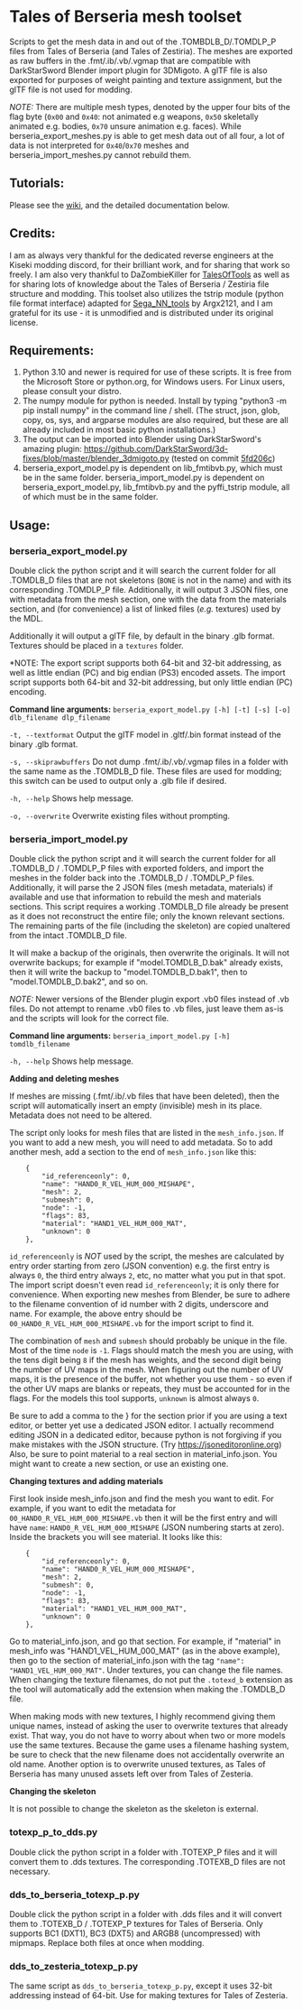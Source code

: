 # Tales of Berseria mesh toolset
Scripts to get the mesh data in and out of the .TOMBDLB_D/.TOMDLP_P files from Tales of Berseria (and Tales of Zestiria).  The meshes are exported as raw buffers in the .fmt/.ib/.vb/.vgmap that are compatible with DarkStarSword Blender import plugin for 3DMigoto.  A glTF file is also exported for purposes of weight painting and texture assignment, but the glTF file is not used for modding.

*NOTE:*  There are multiple mesh types, denoted by the upper four bits of the flag byte (`0x00` and `0x40`: not animated e.g weapons, `0x50` skeletally animated e.g. bodies, `0x70` unsure animation e.g. faces).  While berseria_export_meshes.py is able to get mesh data out of all four, a lot of data is not interpreted for `0x40`/`0x70` meshes and berseria_import_meshes.py cannot rebuild them.

## Tutorials:

Please see the [wiki](https://github.com/eArmada8/berseria_model_tool/wiki), and the detailed documentation below.

## Credits:
I am as always very thankful for the dedicated reverse engineers at the Kiseki modding discord, for their brilliant work, and for sharing that work so freely.  I am also very thankful to DaZombieKiller for [TalesOfTools](https://github.com/DaZombieKiller/TalesOfTools) as well as for sharing lots of knowledge about the Tales of Berseria / Zestiria file structure and modding.  This toolset also utilizes the tstrip module (python file format interface) adapted for [Sega_NN_tools](https://github.com/Argx2121/Sega_NN_tools/) by Argx2121, and I am grateful for its use - it is unmodified and is distributed under its original license.

## Requirements:
1. Python 3.10 and newer is required for use of these scripts.  It is free from the Microsoft Store or python.org, for Windows users.  For Linux users, please consult your distro.
2. The numpy module for python is needed.  Install by typing "python3 -m pip install numpy" in the command line / shell.  (The struct, json, glob, copy, os, sys, and argparse modules are also required, but these are all already included in most basic python installations.)
3. The output can be imported into Blender using DarkStarSword's amazing plugin: https://github.com/DarkStarSword/3d-fixes/blob/master/blender_3dmigoto.py (tested on commit [5fd206c](https://raw.githubusercontent.com/DarkStarSword/3d-fixes/5fd206c52fb8c510727d1d3e4caeb95dac807fb2/blender_3dmigoto.py))
4. berseria_export_model.py is dependent on lib_fmtibvb.py, which must be in the same folder.  berseria_import_model.py is dependent on berseria_export_model.py, lib_fmtibvb.py and the pyffi_tstrip module, all of which must be in the same folder.

## Usage:
### berseria_export_model.py
Double click the python script and it will search the current folder for all .TOMDLB_D files that are not skeletons (`BONE` is not in the name) and with its corresponding .TOMDLP_P file.  Additionally, it will output 3 JSON files, one with metadata from the mesh section, one with the data from the materials section, and (for convenience) a list of linked files (*e.g.* textures) used by the MDL.

Additionally it will output a glTF file, by default in the binary .glb format.  Textures should be placed in a `textures` folder.

*NOTE: The export script supports both 64-bit and 32-bit addressing, as well as little endian (PC) and big endian (PS3) encoded assets.  The import script supports both 64-bit and 32-bit addressing, but only little endian (PC) encoding.

**Command line arguments:**
`berseria_export_model.py [-h] [-t] [-s] [-o] dlb_filename dlp_filename`

`-t, --textformat`
Output the glTF model in .gltf/.bin format instead of the binary .glb format.

`-s, --skiprawbuffers`
Do not dump .fmt/.ib/.vb/.vgmap files in a folder with the same name as the .TOMDLB_D file.  These files are used for modding; this switch can be used to output only a .glb file if desired.

`-h, --help`
Shows help message.

`-o, --overwrite`
Overwrite existing files without prompting.

### berseria_import_model.py
Double click the python script and it will search the current folder for all .TOMDLB_D / .TOMDLP_P files with exported folders, and import the meshes in the folder back into the .TOMDLB_D / .TOMDLP_P files.  Additionally, it will parse the 2 JSON files (mesh metadata, materials) if available and use that information to rebuild the mesh and materials sections.  This script requires a working .TOMDLB_D file already be present as it does not reconstruct the entire file; only the known relevant sections.  The remaining parts of the file (including the skeleton) are copied unaltered from the intact .TOMDLB_D file.

It will make a backup of the originals, then overwrite the originals.  It will not overwrite backups; for example if "model.TOMDLB_D.bak" already exists, then it will write the backup to "model.TOMDLB_D.bak1", then to "model.TOMDLB_D.bak2", and so on.

*NOTE:* Newer versions of the Blender plugin export .vb0 files instead of .vb files.  Do not attempt to rename .vb0 files to .vb files, just leave them as-is and the scripts will look for the correct file.

**Command line arguments:**
`berseria_import_model.py [-h] tomdlb_filename`

`-h, --help`
Shows help message.

**Adding and deleting meshes**

If meshes are missing (.fmt/.ib/.vb files that have been deleted), then the script will automatically insert an empty (invisible) mesh in its place.  Metadata does not need to be altered.

The script only looks for mesh files that are listed in the `mesh_info.json`.  If you want to add a new mesh, you will need to add metadata.  So to add another mesh, add a section to the end of `mesh_info.json` like this:

```
    {
        "id_referenceonly": 0,
        "name": "HAND0_R_VEL_HUM_000_MISHAPE",
        "mesh": 2,
        "submesh": 0,
        "node": -1,
        "flags": 83,
        "material": "HAND1_VEL_HUM_000_MAT",
        "unknown": 0
    },
```

`id_referenceonly` is *NOT* used by the script, the meshes are calculated by entry order starting from zero (JSON convention) e.g. the first entry is always `0`, the third entry always `2`, etc, no matter what you put in that spot.  The import script doesn't even read `id_referenceonly`; it is only there for convenience.  When exporting new meshes from Blender, be sure to adhere to the filename convention of id number with 2 digits, underscore and name.  For example, the above entry should be `00_HAND0_R_VEL_HUM_000_MISHAPE.vb` for the import script to find it.

The combination of `mesh` and `submesh` should probably be unique in the file.  Most of the time `node` is `-1`.  Flags should match the mesh you are using, with the tens digit being `8` if the mesh has weights, and the second digit being the number of UV maps in the mesh.  When figuring out the number of UV maps, it is the presence of the buffer, not whether you use them - so even if the other UV maps are blanks or repeats, they must be accounted for in the flags.  For the models this tool supports, `unknown` is almost always `0`.

Be sure to add a comma to the } for the section prior if you are using a text editor, or better yet use a dedicated JSON editor.  I actually recommend editing JSON in a dedicated editor, because python is not forgiving if you make mistakes with the JSON structure.  (Try https://jsoneditoronline.org)  Also, be sure to point material to a real section in material_info.json.  You might want to create a new section, or use an existing one.

**Changing textures and adding materials**

First look inside mesh_info.json and find the mesh you want to edit.  For example, if you want to edit the metadata for `00_HAND0_R_VEL_HUM_000_MISHAPE.vb` then it will be the first entry and will have `name`: `HAND0_R_VEL_HUM_000_MISHAPE` (JSON numbering starts at zero).  Inside the brackets you will see material.  It looks like this:

```
    {
        "id_referenceonly": 0,
        "name": "HAND0_R_VEL_HUM_000_MISHAPE",
        "mesh": 2,
        "submesh": 0,
        "node": -1,
        "flags": 83,
        "material": "HAND1_VEL_HUM_000_MAT",
        "unknown": 0
    },
```

Go to material_info.json, and go that section.  For example, if "material" in mesh_info was "HAND1_VEL_HUM_000_MAT" (as in the above example), then go to the section of material_info.json with the tag ```"name": "HAND1_VEL_HUM_000_MAT"```.  Under textures, you can change the file names.  When changing the texture filenames, do not put the `.totexd_b` extension as the tool will automatically add the extension when making the .TOMDLB_D file.

When making mods with new textures, I highly recommend giving them unique names, instead of asking the user to overwrite textures that already exist.  That way, you do not have to worry about when two or more models use the same textures.  Because the game uses a filename hashing system, be sure to check that the new filename does not accidentally overwrite an old name.  Another option is to overwrite unused textures, as Tales of Berseria has many unused assets left over from Tales of Zesteria.

**Changing the skeleton**

It is not possible to change the skeleton as the skeleton is external.

### totexp_p_to_dds.py
Double click the python script in a folder with .TOTEXP_P files and it will convert them to .dds textures.  The corresponding .TOTEXB_D files are not necessary.

### dds_to_berseria_totexp_p.py
Double click the python script in a folder with .dds files and it will convert them to .TOTEXB_D / .TOTEXP_P textures for Tales of Berseria.  Only supports BC1 (DXT1), BC3 (DXT5) and ARGB8 (uncompressed) with mipmaps.  Replace both files at once when modding.

### dds_to_zesteria_totexp_p.py
The same script as `dds_to_berseria_totexp_p.py`, except it uses 32-bit addressing instead of 64-bit.  Use for making textures for Tales of Zesteria.